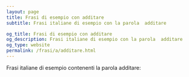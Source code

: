```yaml
---
layout: page
title: Frasi di esempio con additare 
subtitle: Frasi italiane di esempio con la parola  additare

og_title: Frasi di esempio con additare 
og_description: Frasi italiane di esempio con la parola  additare
og_type: website
permalink: /frasi/a/additare.html
---
```


Frasi italiane di esempio contenenti la parola additare:


